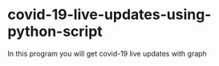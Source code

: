 # covid-19-live-updates-using-python-script
In this program you will get covid-19 live updates with graph
